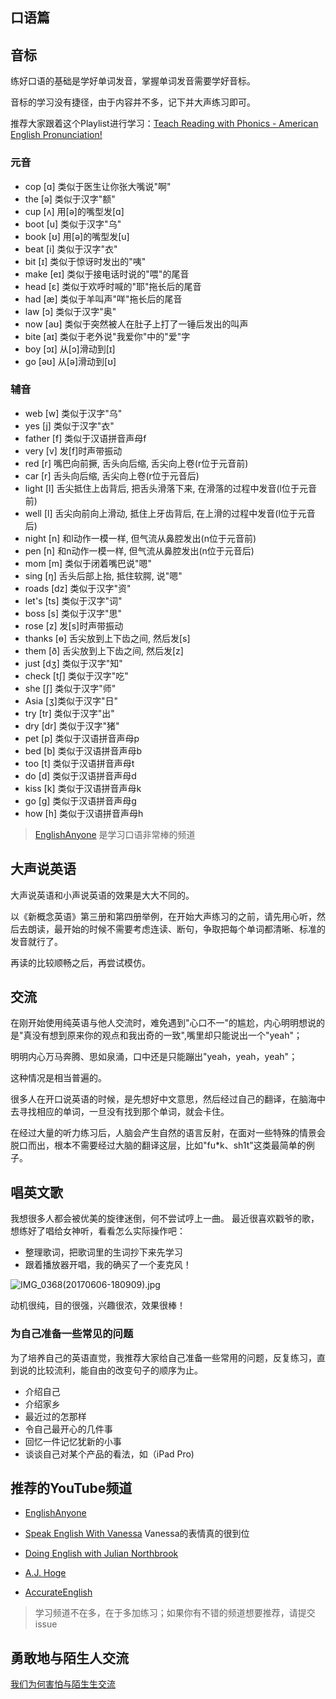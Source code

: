 ## 口语篇

## 音标

练好口语的基础是学好单词发音，掌握单词发音需要学好音标。

音标的学习没有捷径，由于内容并不多，记下并大声练习即可。

推荐大家跟着这个Playlist进行学习：[Teach Reading with Phonics - American English Pronunciation!](https://www.youtube.com/playlist?list=PL9BB1D7256440E08B)

### 元音

- cop [ɑ] 类似于医生让你张大嘴说"啊"
- the [ə] 类似于汉字"额"
- cup [ʌ] 用[ə]的嘴型发[ɑ]
- boot [u] 类似于汉字"乌"
- book [ʊ] 用[ə]的嘴型发[u]
- beat [i] 类似于汉字"衣"
- bit [ɪ] 类似于惊讶时发出的"咦"
- make [eɪ] 类似于接电话时说的"喂"的尾音
- head [ɛ] 类似于欢呼时喊的"耶"拖长后的尾音
- had [æ] 类似于羊叫声"咩"拖长后的尾音
- law [ɔ] 类似于汉字"奥"
- now [aʊ] 类似于突然被人在肚子上打了一锤后发出的叫声
- bite [aɪ] 类似于老外说"我爱你"中的"爱"字
- boy [ɔɪ] 从[ɔ]滑动到[ɪ]
- go [əʊ] 从[ə]滑动到[ʊ]

### 辅音
- web [w] 类似于汉字"乌" 
- yes [j] 类似于汉字"衣"
- father [f] 类似于汉语拼音声母f
- very [v] 发[f]时声带振动
- red [r] 嘴巴向前撅, 舌头向后缩, 舌尖向上卷(r位于元音前)
- car [r] 舌头向后缩, 舌尖向上卷(r位于元音后)
- light [l] 舌尖抵住上齿背后, 把舌头滑落下来, 在滑落的过程中发音(l位于元音前)
- well [l] 舌尖向前向上滑动, 抵住上牙齿背后, 在上滑的过程中发音(l位于元音后)
- night [n] 和l动作一模一样, 但气流从鼻腔发出(n位于元音前)
- pen [n] 和n动作一模一样, 但气流从鼻腔发出(n位于元音后)
- mom [m] 类似于闭着嘴巴说"嗯"
- sing [ŋ] 舌头后部上抬, 抵住软腭, 说"嗯"
- roads [dz] 类似于汉字"资"
- let's [ts] 类似于汉字"词"
- boss [s] 类似于汉字"思"
- rose [z] 发[s]时声带振动
- thanks [ɵ] 舌尖放到上下齿之间, 然后发[s]
- them [ð] 舌尖放到上下齿之间, 然后发[z]
- just [dʒ] 类似于汉字"知"
- check [tʃ] 类似于汉字"吃"
- she [ʃ] 类似于汉字"师"
- Asia [ʒ]类似于汉字"日"
- try [tr] 类似于汉字"出"
- dry [dr] 类似于汉字"猪"
- pet [p] 类似于汉语拼音声母p
- bed [b] 类似于汉语拼音声母b
- too [t] 类似于汉语拼音声母t
- do [d] 类似于汉语拼音声母d
- kiss [k] 类似于汉语拼音声母k
- go [g] 类似于汉语拼音声母g
- how [h] 类似于汉语拼音声母h

>[EnglishAnyone](https://www.youtube.com/user/EnglishAnyone) 是学习口语非常棒的频道

## 大声说英语

大声说英语和小声说英语的效果是大大不同的。

以《新概念英语》第三册和第四册举例，在开始大声练习的之前，请先用心听，然后去朗读，最开始的时候不需要考虑连读、断句，争取把每个单词都清晰、标准的发音就行了。

再读的比较顺畅之后，再尝试模仿。

## 交流

在刚开始使用纯英语与他人交流时，难免遇到"心口不一"的尴尬，内心明明想说的是"真没有想到原来你的观点和我出奇的一致",嘴里却只能说出一个"yeah"；

明明内心万马奔腾、思如泉涌，口中还是只能蹦出"yeah，yeah，yeah"；

这种情况是相当普遍的。

很多人在开口说英语的时候，是先想好中文意思，然后经过自己的翻译，在脑海中去寻找相应的单词，一旦没有找到那个单词，就会卡住。

在经过大量的听力练习后，人脑会产生自然的语言反射，在面对一些特殊的情景会脱口而出，根本不需要经过大脑的翻译这层，比如"fu*k、sh1t"这类最简单的例子。

## 唱英文歌

我想很多人都会被优美的旋律迷倒，何不尝试哼上一曲。
最近很喜欢戳爷的歌，想练好了唱给女神听，看看怎么实际操作吧：
- 整理歌词，把歌词里的生词抄下来先学习
- 跟着播放器开唱，我的确买了一个麦克风！

![IMG_0368(20170606-180909).jpg](https://ooo.0o0.ooo/2017/06/06/593680100d26d.jpg)

动机很纯，目的很强，兴趣很浓，效果很棒！

### 为自己准备一些常见的问题

为了培养自己的英语直觉，我推荐大家给自己准备一些常用的问题，反复练习，直到说的比较流利，能自由的改变句子的顺序为止。
- 介绍自己
- 介绍家乡
- 最近过的怎那样
- 令自己最开心的几件事
- 回忆一件记忆犹新的小事
- 谈谈自己对某个产品的看法，如（iPad Pro)

## 推荐的YouTube频道

- [EnglishAnyone](https://www.youtube.com/user/EnglishAnyone)

- [Speak English With Vanessa](https://www.youtube.com/user/theteachervanessa) Vanessa的表情真的很到位

- [Doing English with Julian Northbrook](https://www.youtube.com/user/doingenglishDOTcom) 

- [A.J. Hoge](https://www.youtube.com/c/AJHogeEffortlessEnglish)

- [AccurateEnglish](https://www.youtube.com/channel/UCMTcsanYhBtOb096XegDZQA)

>学习频道不在多，在于多加练习；如果你有不错的频道想要推荐，请提交issue

## 勇敢地与陌生人交流

 [我们为何害怕与陌生生交流](https://github.com/byoungd/me/blob/main/blog/3.why-we-are-afraid-to-communicate-with-strangers.md)